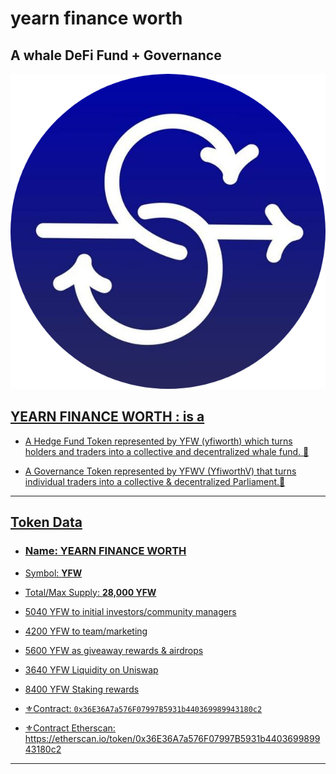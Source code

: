 # yearn finance worth #
## A whale DeFi Fund + Governance ##



![Image of Yfinace](https://github.com/Yfiworth/Yfw-protocol/blob/main/yfiworth.png)<p align="center"><a href="https://yfwfinance.com">

## YEARN FINANCE WORTH : is a


- A Hedge Fund Token represented by YFW (yfiworth) which turns holders and traders into a collective and decentralized whale fund. :whale2:

- A Governance Token represented by YFWV (YfiworthV) that turns individual traders into a collective & decentralized Parliament.:hammer:


-------------
## Token Data ##

- ### Name: YEARN FINANCE WORTH 
- Symbol: **YFW**
- Total/Max Supply: **28,000 YFW**
- 5040 YFW to initial investors/community managers
- 4200 YFW to team/marketing
- 5600 YFW as giveaway rewards & airdrops 
- 3640 YFW Liquidity on Uniswap
- 8400 YFW Staking rewards


- ⚜️Contract: `0x36E36A7a576F07997B5931b440369989943180c2`
- ⚜️Contract Etherscan:  https://etherscan.io/token/0x36E36A7a576F07997B5931b440369989943180c2
-------------
